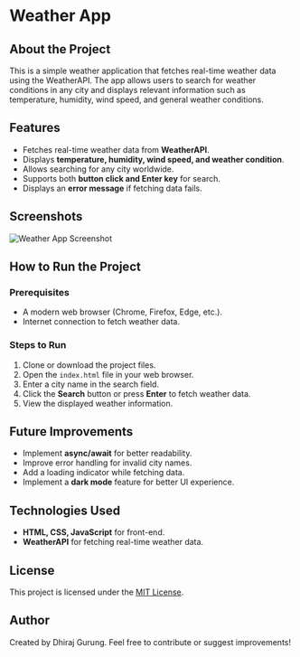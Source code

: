 # Weather App

## About the Project
This is a simple weather application that fetches real-time weather data using the WeatherAPI. The app allows users to search for weather conditions in any city and displays relevant information such as temperature, humidity, wind speed, and general weather conditions.

## Features
- Fetches real-time weather data from **WeatherAPI**.
- Displays **temperature, humidity, wind speed, and weather condition**.
- Allows searching for any city worldwide.
- Supports both **button click and Enter key** for search.
- Displays an **error message** if fetching data fails.

## Screenshots
![Weather App Screenshot](./screenshots/weather-app.png)

## How to Run the Project
### Prerequisites
- A modern web browser (Chrome, Firefox, Edge, etc.).
- Internet connection to fetch weather data.

### Steps to Run
1. Clone or download the project files.
2. Open the `index.html` file in your web browser.
3. Enter a city name in the search field.
4. Click the **Search** button or press **Enter** to fetch weather data.
5. View the displayed weather information.

## Future Improvements
- Implement **async/await** for better readability.
- Improve error handling for invalid city names.
- Add a loading indicator while fetching data.
- Implement a **dark mode** feature for better UI experience.

## Technologies Used
- **HTML, CSS, JavaScript** for front-end.
- **WeatherAPI** for fetching real-time weather data.

## License
This project is licensed under the [MIT License](./LICENSE).

## Author
Created by Dhiraj Gurung. Feel free to contribute or suggest improvements!
